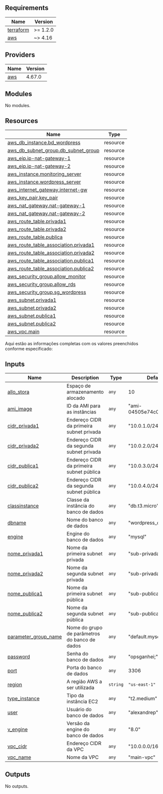 ## Requirements

| Name | Version |
|------|---------|
| <a name="requirement_terraform"></a> [terraform](#requirement\_terraform) | >= 1.2.0 |
| <a name="requirement_aws"></a> [aws](#requirement\_aws) | ~> 4.16 |

## Providers

| Name | Version |
|------|---------|
| <a name="provider_aws"></a> [aws](#provider\_aws) | 4.67.0 |

## Modules

No modules.

## Resources

| Name | Type |
|------|------|
| [aws_db_instance.bd_wordpress](https://registry.terraform.io/providers/hashicorp/aws/latest/docs/resources/db_instance) | resource |
| [aws_db_subnet_group.db_subnet_group](https://registry.terraform.io/providers/hashicorp/aws/latest/docs/resources/db_subnet_group) | resource |
| [aws_eip.ip-nat-gateway-1](https://registry.terraform.io/providers/hashicorp/aws/latest/docs/resources/eip) | resource |
| [aws_eip.ip-nat-gateway-2](https://registry.terraform.io/providers/hashicorp/aws/latest/docs/resources/eip) | resource |
| [aws_instance.monitoring_server](https://registry.terraform.io/providers/hashicorp/aws/latest/docs/resources/instance) | resource |
| [aws_instance.wordpress_server](https://registry.terraform.io/providers/hashicorp/aws/latest/docs/resources/instance) | resource |
| [aws_internet_gateway.internet-gw](https://registry.terraform.io/providers/hashicorp/aws/latest/docs/resources/internet_gateway) | resource |
| [aws_key_pair.key_pair](https://registry.terraform.io/providers/hashicorp/aws/latest/docs/resources/key_pair) | resource |
| [aws_nat_gateway.nat-gateway-1](https://registry.terraform.io/providers/hashicorp/aws/latest/docs/resources/nat_gateway) | resource |
| [aws_nat_gateway.nat-gateway-2](https://registry.terraform.io/providers/hashicorp/aws/latest/docs/resources/nat_gateway) | resource |
| [aws_route_table.privada1](https://registry.terraform.io/providers/hashicorp/aws/latest/docs/resources/route_table) | resource |
| [aws_route_table.privada2](https://registry.terraform.io/providers/hashicorp/aws/latest/docs/resources/route_table) | resource |
| [aws_route_table.publica](https://registry.terraform.io/providers/hashicorp/aws/latest/docs/resources/route_table) | resource |
| [aws_route_table_association.privada1](https://registry.terraform.io/providers/hashicorp/aws/latest/docs/resources/route_table_association) | resource |
| [aws_route_table_association.privada2](https://registry.terraform.io/providers/hashicorp/aws/latest/docs/resources/route_table_association) | resource |
| [aws_route_table_association.publica1](https://registry.terraform.io/providers/hashicorp/aws/latest/docs/resources/route_table_association) | resource |
| [aws_route_table_association.publica2](https://registry.terraform.io/providers/hashicorp/aws/latest/docs/resources/route_table_association) | resource |
| [aws_security_group.allow_monitor](https://registry.terraform.io/providers/hashicorp/aws/latest/docs/resources/security_group) | resource |
| [aws_security_group.allow_rds](https://registry.terraform.io/providers/hashicorp/aws/latest/docs/resources/security_group) | resource |
| [aws_security_group.sg_wordpress](https://registry.terraform.io/providers/hashicorp/aws/latest/docs/resources/security_group) | resource |
| [aws_subnet.privada1](https://registry.terraform.io/providers/hashicorp/aws/latest/docs/resources/subnet) | resource |
| [aws_subnet.privada2](https://registry.terraform.io/providers/hashicorp/aws/latest/docs/resources/subnet) | resource |
| [aws_subnet.publica1](https://registry.terraform.io/providers/hashicorp/aws/latest/docs/resources/subnet) | resource |
| [aws_subnet.publica2](https://registry.terraform.io/providers/hashicorp/aws/latest/docs/resources/subnet) | resource |
| [aws_vpc.main](https://registry.terraform.io/providers/hashicorp/aws/latest/docs/resources/vpc) | resource |

Aqui estão as informações completas com os valores preenchidos conforme especificado:

## Inputs

| Name | Description | Type | Default | Required |
|------|-------------|------|---------|:--------:|
| <a name="input_allo_stora"></a> [allo\_stora](#input\_allo\_stora) | Espaço de armazenamento alocado | `any` | 10 | yes |
| <a name="input_ami_image"></a> [ami\_image](#input\_ami_image) | ID da AMI para as instâncias | `any` | "ami-04505e74c0741db8d" | yes |
| <a name="input_cidr_privada1"></a> [cidr\_privada1](#input\_cidr\_privada1) | Endereço CIDR da primeira subnet privada | `any` | "10.0.1.0/24" | yes |
| <a name="input_cidr_privada2"></a> [cidr\_privada2](#input\_cidr\_privada2) | Endereço CIDR da segunda subnet privada | `any` | "10.0.2.0/24" | yes |
| <a name="input_cidr_publica1"></a> [cidr\_publica1](#input\_cidr\_publica1) | Endereço CIDR da primeira subnet pública | `any` | "10.0.3.0/24" | yes |
| <a name="input_cidr_publica2"></a> [cidr\_publica2](#input\_cidr\_publica2) | Endereço CIDR da segunda subnet pública | `any` | "10.0.4.0/24" | yes |
| <a name="input_classinstance"></a> [classinstance](#input\_classinstance) | Classe da instância do banco de dados | `any` | "db.t3.micro" | yes |
| <a name="input_dbname"></a> [dbname](#input\_dbname) | Nome do banco de dados | `any` | "wordpress_db" | yes |
| <a name="input_engine"></a> [engine](#input\_engine) | Engine do banco de dados | `any` | "mysql" | yes |
| <a name="input_nome_privada1"></a> [nome\_privada1](#input\_nome\_privada1) | Nome da primeira subnet privada | `any` | "sub-privada1" | yes |
| <a name="input_nome_privada2"></a> [nome\_privada2](#input\_nome\_privada2) | Nome da segunda subnet privada | `any` | "sub-privada2" | yes |
| <a name="input_nome_publica1"></a> [nome\_publica1](#input\_nome\_publica1) | Nome da primeira subnet pública | `any` | "sub-publica1" | yes |
| <a name="input_nome_publica2"></a> [nome\_publica2](#input\_nome\_publica2) | Nome da segunda subnet pública | `any` | "sub-publica2" | yes |
| <a name="input_parameter_group_name"></a> [parameter\_group\_name](#input\_parameter\_group_name) | Nome do grupo de parâmetros do banco de dados | `any` | "default.mysql8.0" | yes |
| <a name="input_password"></a> [password](#input\_password) | Senha do banco de dados | `any` | "opsganhei;" | yes |
| <a name="input_port"></a> [port](#input\_port) | Porta do banco de dados | `any` | 3306 | yes |
| <a name="input_region"></a> [region](#input\_region) | A região AWS a ser utilizada | `string` | `"us-east-1"` | no |
| <a name="input_type_instance"></a> [type\_instance](#input\_type\_instance) | Tipo da instância EC2 | `any` | "t2.medium" | yes |
| <a name="input_user"></a> [user](#input\_user) | Usuário do banco de dados | `any` | "alexandrep" | yes |
| <a name="input_v_engine"></a> [v\_engine](#input\_v_engine) | Versão da engine do banco de dados | `any` | "8.0" | yes |
| <a name="input_vpc_cidr"></a> [vpc\_cidr](#input\_vpc_cidr) | Endereço CIDR da VPC | `any` | "10.0.0.0/16" | yes |
| <a name="input_vpc_name"></a> [vpc\_name](#input\_vpc_name) | Nome da VPC | `any` | "main-vpc" | yes |

## Outputs

No outputs.
